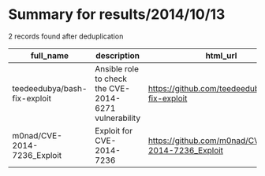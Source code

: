 
# Summary for results/2014/10/13
    
2 records found after deduplication

| full_name | description | html_url | matched_list | matched_count | pushed_at | size | stargazers_count | language | forks_count |
|------------------------------|-------------------------------------------------------|-------------------------------------------------|----------------------|-----------------|---------------------------|--------|--------------------|------------|---------------|
| teedeedubya/bash-fix-exploit | Ansible role to check the CVE-2014-6271 vulnerability | https://github.com/teedeedubya/bash-fix-exploit | ['exploit'] | 1 | 2014-10-13 04:18:49+00:00 | 160 | 0 | | 0 |
| m0nad/CVE-2014-7236_Exploit | Exploit for CVE-2014-7236 | https://github.com/m0nad/CVE-2014-7236_Exploit | ['cve-2', 'exploit'] | 2 | 2014-10-13 00:46:56+00:00 | 128 | 9 | Perl | 7 |
